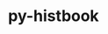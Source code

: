 ---
title: "py-histbook"
layout: cache
categories: [package, develop]
meta: {"compilers": ["none"], "num_specs": 11, "num_specs_by_stack": {"hep": 11, "root": 11}, "oss": ["ubuntu22.04"], "platforms": ["linux"], "stacks": ["hep", "root"], "targets": ["x86_64_v3"], "versions": ["1.2.5"]}
spec_details: [{"compiler": "none", "hash": "2lsqowcwwyxalcg33wizq5ptr4khyq62", "os": "ubuntu22.04", "platform": "linux", "size": "-", "stacks": ["hep", "root"], "target": "x86_64_v3", "variants": ["build_system=python_pip"], "versions": ["1.2.5"]}, {"compiler": "none", "hash": "3bpc45pm47a2owfjnne6jesx4vzhfe43", "os": "ubuntu22.04", "platform": "linux", "size": "-", "stacks": ["hep", "root"], "target": "x86_64_v3", "variants": ["build_system=python_pip"], "versions": ["1.2.5"]}, {"compiler": "none", "hash": "3hwajaxgi4iyj3hk6vglagbdkrfm3t3z", "os": "ubuntu22.04", "platform": "linux", "size": "-", "stacks": ["hep", "root"], "target": "x86_64_v3", "variants": ["build_system=python_pip"], "versions": ["1.2.5"]}, {"compiler": "none", "hash": "btdwufmwiquf77doolr3swtj35xo3d3p", "os": "ubuntu22.04", "platform": "linux", "size": "-", "stacks": ["hep", "root"], "target": "x86_64_v3", "variants": ["build_system=python_pip"], "versions": ["1.2.5"]}, {"compiler": "none", "hash": "btvgmlr2tz643e5vp2jp6a6kbha2gkdd", "os": "ubuntu22.04", "platform": "linux", "size": "-", "stacks": ["hep", "root"], "target": "x86_64_v3", "variants": ["build_system=python_pip"], "versions": ["1.2.5"]}, {"compiler": "none", "hash": "j3pa3l676kiefsfvtxc6oxt3uoa7lp5f", "os": "ubuntu22.04", "platform": "linux", "size": "-", "stacks": ["hep", "root"], "target": "x86_64_v3", "variants": ["build_system=python_pip"], "versions": ["1.2.5"]}, {"compiler": "none", "hash": "s262dgeqdvnhh4zzoxqdkt4ndfih4uss", "os": "ubuntu22.04", "platform": "linux", "size": "-", "stacks": ["hep", "root"], "target": "x86_64_v3", "variants": ["build_system=python_pip"], "versions": ["1.2.5"]}, {"compiler": "none", "hash": "v4uc52ejdycj6j3pa3qjjurz5zayzzqq", "os": "ubuntu22.04", "platform": "linux", "size": "-", "stacks": ["hep", "root"], "target": "x86_64_v3", "variants": ["build_system=python_pip"], "versions": ["1.2.5"]}, {"compiler": "none", "hash": "vfvnevsydkdmqqul6s247l3d6fyqzjja", "os": "ubuntu22.04", "platform": "linux", "size": "-", "stacks": ["hep", "root"], "target": "x86_64_v3", "variants": ["build_system=python_pip"], "versions": ["1.2.5"]}, {"compiler": "none", "hash": "z5shxatg76bwxi7erk2eukou7quuhhqu", "os": "ubuntu22.04", "platform": "linux", "size": "-", "stacks": ["hep", "root"], "target": "x86_64_v3", "variants": ["build_system=python_pip"], "versions": ["1.2.5"]}, {"compiler": "none", "hash": "zuu6p44j3wm77dnglwnjs5ikuhhg3owk", "os": "ubuntu22.04", "platform": "linux", "size": "-", "stacks": ["hep", "root"], "target": "x86_64_v3", "variants": ["build_system=python_pip"], "versions": ["1.2.5"]}]
---